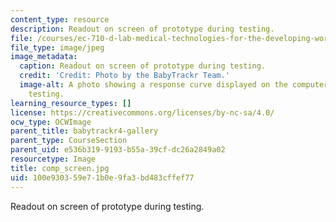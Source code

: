 ```yaml
---
content_type: resource
description: Readout on screen of prototype during testing.
file: /courses/ec-710-d-lab-medical-technologies-for-the-developing-world-spring-2010/100e930359e71b0e9fa3bd483cffef77_comp_screen.jpg
file_type: image/jpeg
image_metadata:
  caption: Readout on screen of prototype during testing.
  credit: 'Credit: Photo by the BabyTrackr Team.'
  image-alt: A photo showing a response curve displayed on the computer screen during
    testing.
learning_resource_types: []
license: https://creativecommons.org/licenses/by-nc-sa/4.0/
ocw_type: OCWImage
parent_title: babytrackr4-gallery
parent_type: CourseSection
parent_uid: e536b319-9193-b55a-39cf-dc26a2849a02
resourcetype: Image
title: comp_screen.jpg
uid: 100e9303-59e7-1b0e-9fa3-bd483cffef77
---
```

Readout on screen of prototype during testing.